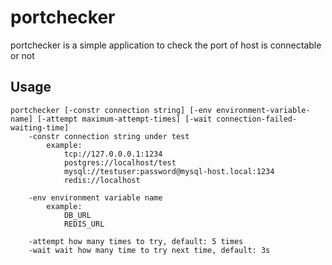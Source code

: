 # portchecker

portchecker is a simple application to check the port of host is connectable or not

## Usage

```
portchecker [-constr connection string] [-env environment-variable-name] [-attempt maximum-attempt-times] [-wait connection-failed-waiting-time]
    -constr connection string under test
        example:
            tcp://127.0.0.0.1:1234
            postgres://localhost/test
            mysql://testuser:password@mysql-host.local:1234
            redis://localhost

    -env environment variable name
        example:
            DB_URL
            REDIS_URL

    -attempt how many times to try, default: 5 times
    -wait wait how many time to try next time, default: 3s
```
